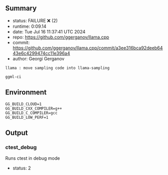 ## Summary

- status:  FAILURE ❌ (2)
- runtime: 0:09.14
- date:    Tue Jul 16 11:37:41 UTC 2024
- repo:    https://github.com/ggerganov/llama.cpp
- commit:  https://github.com/ggerganov/llama.cpp/commit/a3ee316bca92deeb6443e6c4299474cc11e396a4
- author:  Georgi Gerganov
```
llama : move sampling code into llama-sampling

ggml-ci
```

## Environment

```
GG_BUILD_CLOUD=1
GG_BUILD_CXX_COMPILER=g++
GG_BUILD_C_COMPILER=gcc
GG_BUILD_LOW_PERF=1
```

## Output

### ctest_debug

Runs ctest in debug mode
- status: 2
```

```

